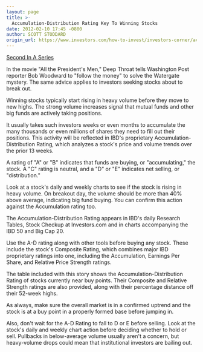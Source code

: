 ```yaml
---
layout: page
title: >-
  Accumulation-Distribution Rating Key To Winning Stocks
date: 2012-02-10 17:45 -0800
author: SCOTT STODDARD
origin_url: https://www.investors.com/how-to-invest/investors-corner/accumulation-distribution-rating-key-to-investment-success
---
```





[Second In A Series](http://investors.com/meetbigmoney)


In the movie "All the President's Men," Deep Throat tells Washington Post reporter Bob Woodward to "follow the money" to solve the Watergate mystery. The same advice applies to investors seeking stocks about to break out.


Winning stocks typically start rising in heavy volume before they move to new highs. The strong volume increases signal that mutual funds and other big funds are actively taking positions.


It usually takes such investors weeks or even months to accumulate the many thousands or even millions of shares they need to fill out their positions. This activity will be reflected in IBD's proprietary Accumulation-Distribution Rating, which analyzes a stock's price and volume trends over the prior 13 weeks.


A rating of "A" or "B" indicates that funds are buying, or "accumulating," the stock. A "C" rating is neutral, and a "D" or "E" indicates net selling, or "distribution."


Look at a stock's daily and weekly charts to see if the stock is rising in heavy volume. On breakout day, the volume should be more than 40% above average, indicating big fund buying. You can confirm this action against the Accumulation rating too.


The Accumulation-Distribution Rating appears in IBD's daily Research Tables, Stock Checkup at Investors.com and in charts accompanying the IBD 50 and Big Cap 20.


Use the A-D rating along with other tools before buying any stock. These include the stock's Composite Rating, which combines major IBD proprietary ratings into one, including the Accumulation, Earnings Per Share, and Relative Price Strength ratings.


The table included with this story shows the Accumulation-Distribution Rating of stocks currently near buy points. Their Composite and Relative Strength ratings are also provided, along with their percentage distance off their 52-week highs.


As always, make sure the overall market is in a confirmed uptrend and the stock is at a buy point in a properly formed base before jumping in.


Also, don't wait for the A-D Rating to fall to D or E before selling. Look at the stock's daily and weekly chart action before deciding whether to hold or sell. Pullbacks in below-average volume usually aren't a concern, but heavy-volume drops could mean that institutional investors are bailing out.




